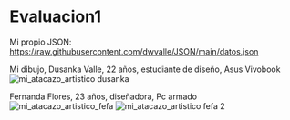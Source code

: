 # Evaluacion1

Mi propio JSON: https://raw.githubusercontent.com/dwvalle/JSON/main/datos.json

Mi dibujo, Dusanka Valle, 22 años, estudiante de diseño, Asus Vivobook
![mi_atacazo_artistico dusanka](https://user-images.githubusercontent.com/101229924/160846682-15d17b03-6744-4ac5-96e3-e29a965f95a1.jpg)

Fernanda Flores, 23 años, diseñadora, Pc armado
![mi_atacazo_artistico_fefa](https://user-images.githubusercontent.com/101229924/160847303-c98daad0-6efe-4c28-afbd-cd494b90006d.jpg)
![mi_atacazo_artistico fefa 2](https://user-images.githubusercontent.com/101229924/160847728-76ba4247-1e7f-4e42-9586-3afa59e172c3.jpeg)
